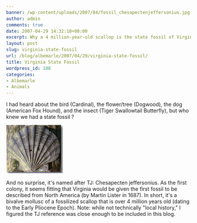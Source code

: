 ```yaml
---
banner: /wp-content/uploads/2007/04/fossil_chesapectenjeffersonius.jpg
author: admin
comments: true
date: 2007-04-29 14:32:10+00:00
excerpt: Why a 4 million-year-old scallop is the state fossil of Virginia.
layout: post
slug: virginia-state-fossil
url: /blog/albemarle/2007/04/29/virginia-state-fossil/
title: Virginia State Fossil
wordpress_id: 108
categories:
- Albemarle
- Animals
---
```


I had heard about the bird (Cardinal), the flower/tree (Dogwood), the dog (American Fox Hound), and the insect (Tiger Swallowtail Butterfly), but who knew we had a state fossil ? 

![The Virginia State Fossil](/wp-content/uploads/2007/04/fossil_chesapectenjeffersonius.jpg)

And no surprise, it's named after TJ: Chesapecten jeffersonius. As the first colony, it seems fitting that Virginia would be given the first fossil to be described from North America (by Martin Lister in 1687). In short, it's a bivalve mollusc of a fossilized scallop that is over 4 million years old (dating to the Early Pliocene Epoch). Note: while not technically "local history," I figured the TJ reference was close enough to be included in this blog.



